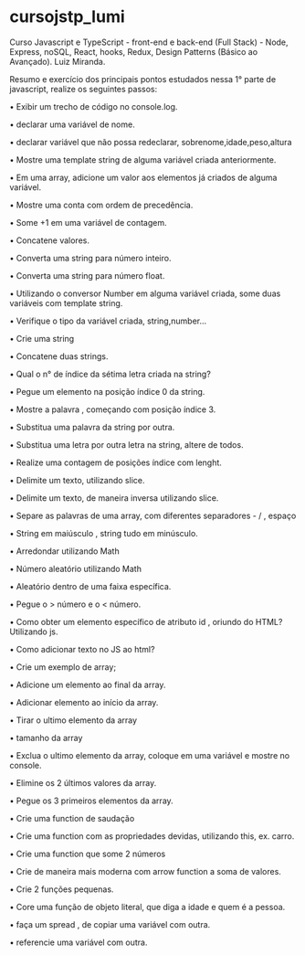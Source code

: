 # cursojstp_lumi
 Curso Javascript e TypeScript - front-end e back-end (Full Stack) - Node, Express, noSQL, React, hooks, Redux, Design Patterns (Básico ao Avançado). Luiz Miranda.


 Resumo e exercício dos principais pontos estudados nessa 1° parte de javascript, realize os seguintes passos:



• Exibir um trecho de código no console.log.

• declarar uma variável de nome.

• declarar variável que não possa redeclarar, sobrenome,idade,peso,altura

• Mostre uma template string de alguma variável criada anteriormente.

• Em uma array, adicione um valor aos elementos já criados de alguma variável.

• Mostre uma conta com ordem de precedência.

• Some +1 em uma variável de contagem.

• Concatene valores.

• Converta uma string para número inteiro.

• Converta uma string para número float.

• Utilizando o conversor Number em alguma variável criada, some duas variáveis com template string.

• Verifique o tipo da variável criada, string,number...



• Crie uma string

• Concatene duas strings.

• Qual o n° de índice da sétima letra criada na string?

• Pegue um elemento na posição índice 0 da string.

• Mostre a palavra , começando com posição índice 3.

• Substitua uma palavra da string por outra. 

• Substitua uma letra por outra letra na string, altere de todos.



• Realize uma contagem de posições índice com lenght.

• Delimite um texto, utilizando slice.

• Delimite um texto, de maneira inversa utilizando slice.

• Separe as palavras de uma array, com diferentes separadores - / , espaço

• String em maiúsculo , string tudo em minúsculo.



• Arredondar utilizando Math

• Número aleatório utilizando Math

• Aleatório dentro de uma faixa específica.

• Pegue o > número e o < número.



• Como obter um elemento específico de atributo id , oriundo do HTML? Utilizando js.

• Como adicionar texto no JS ao html?



• Crie um exemplo de array;

• Adicione um elemento ao final da array.

• Adicionar elemento ao início da array.

• Tirar o ultimo elemento da array

• tamanho da array

• Exclua o ultimo elemento da array, coloque em uma variável e mostre no console.

• Elimine os 2 últimos valores da array.

• Pegue os 3 primeiros elementos da array.



• Crie uma function de saudação

• Crie uma function com as propriedades devidas, utilizando this, ex. carro.

• Crie uma function que some 2 números

• Crie de maneira mais moderna com arrow function a soma de valores.

• Crie 2 funções pequenas.

• Core uma função de objeto literal, que diga a idade e quem é a pessoa.



• faça um spread , de copiar uma variável com outra.

• referencie uma variável com outra.

